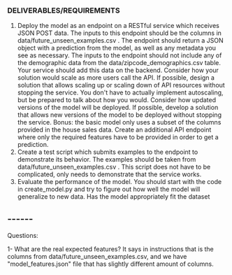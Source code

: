 ### DELIVERABLES/REQUIREMENTS

1. Deploy the model as an endpoint on a RESTful service which receives JSON
 POST data.
 The inputs to this endpoint should be the columns in
 data/future_unseen_examples.csv .
 The endpoint should return a JSON object
 with a prediction from the model, as well as any metadata you see as
 necessary.
 The inputs to the endpoint should not include any of the demographic
 data from the 
data/zipcode_demographics.csv table.  Your service should
 add this data on the backend.
 Consider how your solution would scale as more users call the API.
 If possible, design a solution that allows scaling up or scaling down of API
 resources without stopping the service.  You don't have to actually
 implement autoscaling, but be prepared to talk about how you would.
 Consider how updated versions of the model will be deployed.
 If possible, develop a solution that allows new versions of the model to be
 deployed without stopping the service.
 Bonus: the basic model only uses a subset of the columns provided in the
 house sales data.
 Create an additional API endpoint where only the required features have
 to be provided in order to get a prediction.
 2. Create a test script which submits examples to the endpoint to demonstrate
 its behavior.  The examples should be taken from
 data/future_unseen_examples.csv .
 This script does not have to be complicated, only needs to demonstrate
 that the service works.
3. Evaluate the performance of the model.  You should start with the code
 in 
create_model.py and try to figure out how well the model will generalize
 to new data.  Has the model appropriately fit the dataset

 ## ------ ##

 Questions:

 1- What are the real expected features? It says in instructions that is the columns from data/future_unseen_examples.csv, and we have "model_features.json" file that has slightly different amount of columns.
 